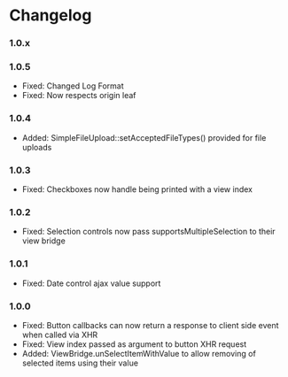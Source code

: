 # Changelog

### 1.0.x

### 1.0.5

* Fixed:	Changed Log Format
* Fixed: 	Now respects origin leaf

### 1.0.4

* Added:	    SimpleFileUpload::setAcceptedFileTypes() provided for file uploads

### 1.0.3

* Fixed:      Checkboxes now handle being printed with a view index

### 1.0.2

* Fixed:	    Selection controls now pass supportsMultipleSelection to their view bridge 

### 1.0.1

* Fixed:      Date control ajax value support

### 1.0.0

* Fixed:      Button callbacks can now return a response to client side event when called via XHR
* Fixed:      View index passed as argument to button XHR request
* Added:      ViewBridge.unSelectItemWithValue to allow removing of selected items using their value
